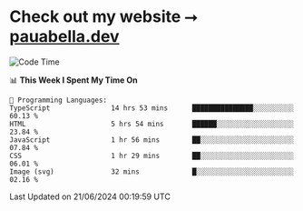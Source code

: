 # Check out my website ⭢ [pauabella.dev](https://pauabella.dev)

<!--START_SECTION:waka-->
![Code Time](http://img.shields.io/badge/Code%20Time-3%2C482%20hrs%2031%20mins-blue)

📊 **This Week I Spent My Time On** 

```text
💬 Programming Languages: 
TypeScript               14 hrs 53 mins      ███████████████░░░░░░░░░░   60.13 % 
HTML                     5 hrs 54 mins       ██████░░░░░░░░░░░░░░░░░░░   23.84 % 
JavaScript               1 hr 56 mins        ██░░░░░░░░░░░░░░░░░░░░░░░   07.84 % 
CSS                      1 hr 29 mins        ██░░░░░░░░░░░░░░░░░░░░░░░   06.01 % 
Image (svg)              32 mins             █░░░░░░░░░░░░░░░░░░░░░░░░   02.16 % 
```


 Last Updated on 21/06/2024 00:19:59 UTC
<!--END_SECTION:waka-->

